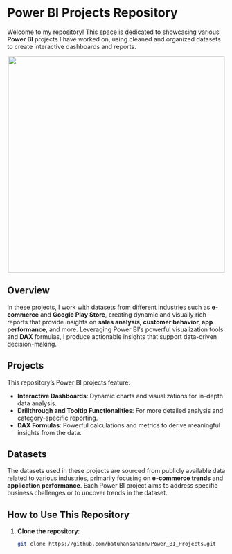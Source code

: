 # Power BI Projects Repository

Welcome to my repository! This space is dedicated to showcasing various **Power BI** projects I have worked on, using cleaned and organized datasets to create interactive dashboards and reports.

<p align="center">
<img src="icons/your-image.png" width="500" height="500"/>
</p>

## Overview

In these projects, I work with datasets from different industries such as **e-commerce** and **Google Play Store**, creating dynamic and visually rich reports that provide insights on **sales analysis, customer behavior, app performance**, and more. Leveraging Power BI's powerful visualization tools and **DAX** formulas, I produce actionable insights that support data-driven decision-making.

## Projects

This repository’s Power BI projects feature:
- **Interactive Dashboards**: Dynamic charts and visualizations for in-depth data analysis.
- **Drillthrough and Tooltip Functionalities**: For more detailed analysis and category-specific reporting.
- **DAX Formulas**: Powerful calculations and metrics to derive meaningful insights from the data.

## Datasets

The datasets used in these projects are sourced from publicly available data related to various industries, primarily focusing on **e-commerce trends** and **application performance**. Each Power BI project aims to address specific business challenges or to uncover trends in the dataset.

## How to Use This Repository

1. **Clone the repository**:
   ```bash
   git clone https://github.com/batuhansahann/Power_BI_Projects.git
